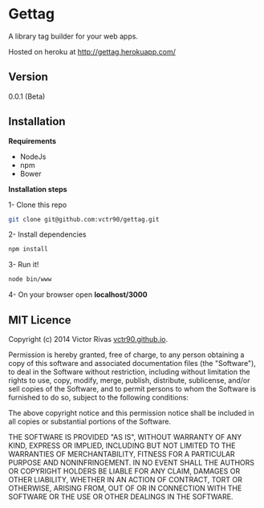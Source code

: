 ﻿Gettag
======

A library tag builder for your web apps.

Hosted on heroku at http://gettag.herokuapp.com/

Version
-------
0.0.1 (Beta)

Installation
------------

**Requirements**

 - NodeJs
 - npm
 - Bower

**Installation steps**

1- Clone this repo

```sh
git clone git@github.com:vctr90/gettag.git
```
2- Install dependencies

```sh
npm install
```
3- Run it!
```sh
node bin/www
```
4- On your browser open **localhost/3000**

MIT Licence
-----------

Copyright (c) 2014 Victor Rivas [vctr90.github.io](https://vctr90.github.io).

Permission is hereby granted, free of charge, to any person obtaining a copy
of this software and associated documentation files (the "Software"), to deal
in the Software without restriction, including without limitation the rights
to use, copy, modify, merge, publish, distribute, sublicense, and/or sell
copies of the Software, and to permit persons to whom the Software is
furnished to do so, subject to the following conditions:

The above copyright notice and this permission notice shall be included in
all copies or substantial portions of the Software.

THE SOFTWARE IS PROVIDED "AS IS", WITHOUT WARRANTY OF ANY KIND, EXPRESS OR
IMPLIED, INCLUDING BUT NOT LIMITED TO THE WARRANTIES OF MERCHANTABILITY,
FITNESS FOR A PARTICULAR PURPOSE AND NONINFRINGEMENT. IN NO EVENT SHALL THE
AUTHORS OR COPYRIGHT HOLDERS BE LIABLE FOR ANY CLAIM, DAMAGES OR OTHER
LIABILITY, WHETHER IN AN ACTION OF CONTRACT, TORT OR OTHERWISE, ARISING FROM,
OUT OF OR IN CONNECTION WITH THE SOFTWARE OR THE USE OR OTHER DEALINGS IN
THE SOFTWARE.
